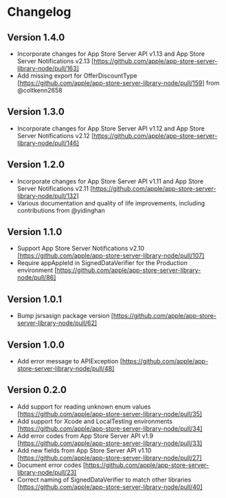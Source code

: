 # Changelog

## Version 1.4.0
- Incorporate changes for App Store Server API v1.13 and App Store Server Notifications v2.13 [https://github.com/apple/app-store-server-library-node/pull/163]
- Add missing export for OfferDiscountType [https://github.com/apple/app-store-server-library-node/pull/159] from @coltkenn2658

## Version 1.3.0
- Incorporate changes for App Store Server API v1.12 and App Store Server Notifications v2.12 [https://github.com/apple/app-store-server-library-node/pull/146]

## Version 1.2.0
- Incorporate changes for App Store Server API v1.11 and App Store Server Notifications v2.11 [https://github.com/apple/app-store-server-library-node/pull/132]
- Various documentation and quality of life improvements, including contributions from @yidinghan

## Version 1.1.0
- Support App Store Server Notifications v2.10 [https://github.com/apple/app-store-server-library-node/pull/107]
- Require appAppleId in SignedDataVerifier for the Production environment [https://github.com/apple/app-store-server-library-node/pull/86]

## Version 1.0.1
- Bump jsrsasign package version [https://github.com/apple/app-store-server-library-node/pull/62]

## Version 1.0.0
- Add error message to APIException [https://github.com/apple/app-store-server-library-node/pull/48]

## Version 0.2.0
- Add support for reading unknown enum values [https://github.com/apple/app-store-server-library-node/pull/35]
- Add support for Xcode and LocalTesting environments [https://github.com/apple/app-store-server-library-node/pull/34]
- Add error codes from App Store Server API v1.9 [https://github.com/apple/app-store-server-library-node/pull/33]
- Add new fields from App Store Server API v1.10 [https://github.com/apple/app-store-server-library-node/pull/27]
- Document error codes [https://github.com/apple/app-store-server-library-node/pull/23]
- Correct naming of SignedDataVerifier to match other libraries [https://github.com/apple/app-store-server-library-node/pull/40]
